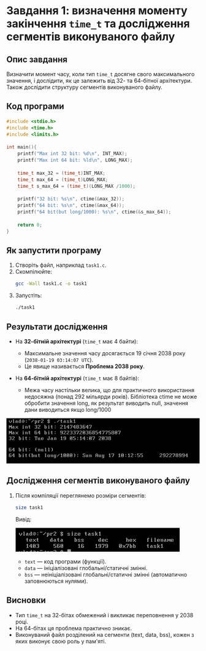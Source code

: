 # Завдання 1: визначення моменту закінчення `time_t` та дослідження сегментів виконуваного файлу

## Опис завдання
Визначити момент часу, коли тип `time_t` досягне свого максимального значення, і дослідити, як це залежить від 32- та 64-бітної архітектури. Також дослідити структуру сегментів виконуваного файлу.

## Код програми

```c
#include <stdio.h>
#include <time.h>
#include <limits.h>

int main(){
	printf("Max int 32 bit: %d\n", INT_MAX);
	printf("Max int 64 bit: %ld\n", LONG_MAX);
	
	time_t max_32 = (time_t)INT_MAX;
	time_t max_64 = (time_t)LONG_MAX;
	time_t s_max_64 = (time_t)(LONG_MAX /1000);

	printf("32 bit: %s\n", ctime(&max_32));
	printf("64 bit: %s\n", ctime(&max_64));
	printf("64 bit(but long/1000): %s\n", ctime(&s_max_64));

	return 0;
}
```

## Як запустити програму
1. Створіть файл, наприклад `task1.c`.
2. Скомпілюйте:
   ```bash
   gcc -Wall task1.c -o task1
   ```
3. Запустіть:
   ```bash
   ./task1
   ```

## Результати дослідження

- На **32-бітній архітектурі** (`time_t` має 4 байти):
  - Максимальне значення часу досягається 19 січня 2038 року (`2038-01-19 03:14:07 UTC`).
  - Це явище називається **Проблема 2038 року**.

- На **64-бітній архітектурі** (`time_t` має 8 байтів):
  - Межа часу настільки велика, що для практичного використання недосяжна (понад 292 мільярди років).            Бібліотека ctime не може обробити значення long, як результат виводить null, значення дани виводиться 
    якщо long/1000
    
![Скриншот виконання](task1_1.png)
## Дослідження сегментів виконуваного файлу

1. Після компіляції переглянемо розміри сегментів:

   ```bash
   size task1
   ```

   Вивід:

   ![Вивід](size.png)
   

   - `text` — код програми (функції).
   - `data` — ініціалізовані глобальні/статичні змінні.
   - `bss` — неініціалізовані глобальні/статичні змінні (автоматично заповнюються нулями).
## Висновки

- Тип `time_t` на 32-бітах обмежений і викликає переповнення у 2038 році.
- На 64-бітах ця проблема практично зникає.
- Виконуваний файл розділений на сегменти (text, data, bss), кожен з яких виконує свою роль у пам'яті.
